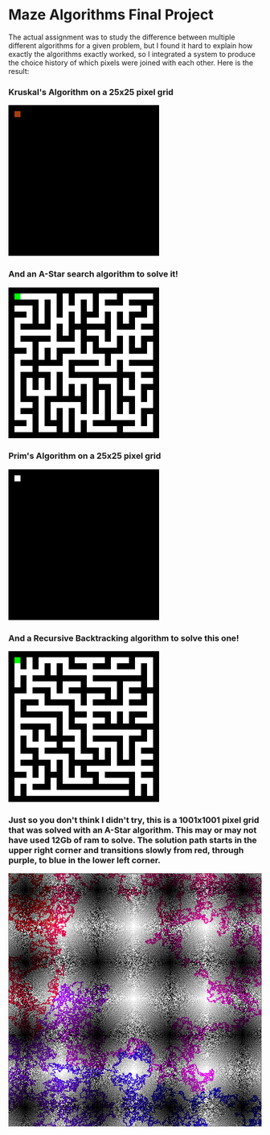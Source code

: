 # Maze Algorithms Final Project
The actual assignment was to study the difference between multiple different algorithms for a given problem, but I found it hard to explain how exactly the algorithms exactly worked, so I integrated a system to produce the choice history of which pixels were joined with each other. Here is the result:
### Kruskal's Algorithm on a 25x25 pixel grid
<img src="examples/Kruskal-25x25.gif" width="300" style="image-rendering: pixelated;"/>

### And an A-Star search algorithm to solve it!
<img src="examples/AS-Kruskal-25x25.gif" width="300" style="image-rendering: pixelated;"/>

### Prim's Algorithm on a 25x25 pixel grid
<img src="examples/Prims-25x25.gif" width="300" style="image-rendering: pixelated;"/>

### And a Recursive Backtracking algorithm to solve this one!
<img src="examples/RB-Prims-25x25.gif" width="300" style="image-rendering: pixelated;"/>

### Just so you don't think I didn't try, this is a 1001x1001 pixel grid that was solved with an A-Star algorithm. This may or may not have used 12Gb of ram to solve. The solution path starts in the upper right corner and transitions slowly from red, through purple, to blue in the lower left corner.
<img src="examples\solutionAStar-1001x1001-3.45774s.png"/>